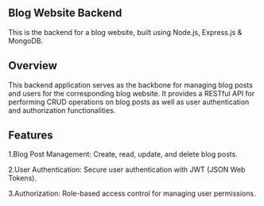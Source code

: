 Blog Website Backend
--------------------

This is the backend for a blog website, built using Node.js, Express.js & MongoDB.

Overview
--------
This backend application serves as the backbone for managing blog posts and users for the corresponding blog website. It provides a RESTful API for performing CRUD operations on blog posts as well as user authentication and authorization functionalities.

Features
--------
1.Blog Post Management: Create, read, update, and delete blog posts.

2.User Authentication: Secure user authentication with JWT (JSON Web Tokens).

3.Authorization: Role-based access control for managing user permissions.
